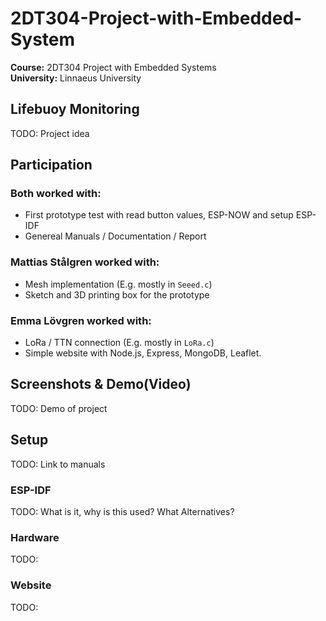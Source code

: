 # 2DT304-Project-with-Embedded-System
**Course:** 2DT304 Project with Embedded Systems  
**University:** Linnaeus University
## Lifebuoy Monitoring
TODO: Project idea

## Participation
### Both worked with:  
- First prototype test with read button values, ESP-NOW and setup ESP-IDF
- Genereal Manuals / Documentation / Report

### Mattias Stålgren worked with:  
- Mesh implementation (E.g. mostly in ```Seeed.c```)
- Sketch and 3D printing box for the prototype

### Emma Lövgren worked with:
- LoRa / TTN connection (E.g. mostly in ```LoRa.c```)
- Simple website with Node.js, Express, MongoDB, Leaflet.

## Screenshots & Demo(Video)
TODO: Demo of project

## Setup
TODO: Link to manuals

### ESP-IDF
TODO: What is it, why is this used? What Alternatives?

### Hardware
TODO: 

### Website
TODO:

